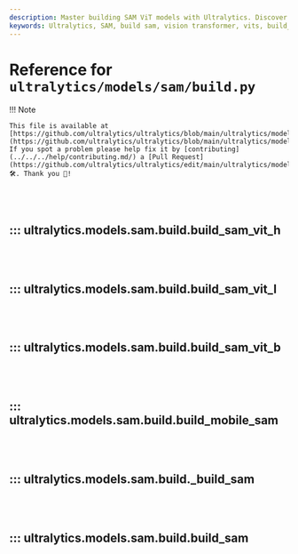 ```yaml
---
description: Master building SAM ViT models with Ultralytics. Discover steps to leverage the power of SAM and Vision Transformer sessions.
keywords: Ultralytics, SAM, build sam, vision transformer, vits, build_sam_vit_l, build_sam_vit_b, build_sam
---
```


# Reference for `ultralytics/models/sam/build.py`

!!! Note

    This file is available at [https://github.com/ultralytics/ultralytics/blob/main/ultralytics/models/sam/build.py](https://github.com/ultralytics/ultralytics/blob/main/ultralytics/models/sam/build.py). If you spot a problem please help fix it by [contributing](../../../help/contributing.md/) a [Pull Request](https://github.com/ultralytics/ultralytics/edit/main/ultralytics/models/sam/build.py) 🛠️. Thank you 🙏!

<br><br>

## ::: ultralytics.models.sam.build.build_sam_vit_h

<br><br>

## ::: ultralytics.models.sam.build.build_sam_vit_l

<br><br>

## ::: ultralytics.models.sam.build.build_sam_vit_b

<br><br>

## ::: ultralytics.models.sam.build.build_mobile_sam

<br><br>

## ::: ultralytics.models.sam.build._build_sam

<br><br>

## ::: ultralytics.models.sam.build.build_sam

<br><br>
